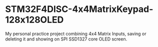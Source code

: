 # STM32F4DISC-4x4MatrixKeypad-128x128OLED
My personal practice project combining 4x4 Matrix Inputs, saving or deleting it and showing on SPI SSD1327 core OLED screen.
